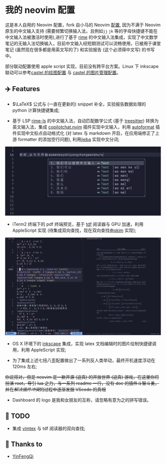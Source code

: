 # 我的 neovim 配置

这是本人自用的 Neovim 配置，fork 自小马的 Neovim [配置](https://github.com/YinFengQi/nvim-config-based-on-lazyvim), 因为不满于 Neovim 原生的中文输入支持 (需要频繁切换输入法，且例如`jj` `jk` 等的字母快捷键不能在中文输入法被激活时使用),进行了基于 [rime](https://github.com/rime) 的中文输入法集成，实现了中文数学笔记的无输入法切换输入，目前中文输入经短期测试可以流畅使用，已被用于课堂笔记 (虽然现在很多都是用英文写的了) 和实验报告 (这个必须得中文写) 的书写中。

部分联动配置使用 apple script 实现，目前没有跨平台方案。Linux 下 inkscape 联动可以参考[castel 的绘图配置](https://github.com/gillescastel/inkscape-figures) 与 [castel 的图片管理配置](https://github.com/gillescastel/inkscape-shortcut-manager)。

## ✈️  Features

* $\LaTeX$ 公式与 (一直在更新的) snippet 补全，实验报告数据处理的 python 计算快捷键集成;

* 基于 LSP [rime-ls](https://github.com/wlh320/rime-ls) 的中文输入法，自动匹配数学公式 (基于 [treesitter](https://github.com/nvim-treesitter/nvim-treesitter)) 转换为英文输入法，集成 [copilotchat.nvim](https://github.com/CopilotC-Nvim/CopilotChat.nvim) 插件实现中文输入，利用 [autoformat](https://github.com/huacnlee/autocorrect) 插件实现中文标点自动格式化 (对 latex 与 markdown 开启，在应用端修正了上游 formatter 的添加空行问题), 利用[jieba](https://github.com/fxsjy/jieba) 实现中文分词;

![中文输入法](./readme_fig/cn_input.png)

* iTerm2 终端下的 pdf 终端预览，基于 [tdf](https://github.com/itsjunetime/tdf) 阅读器与 GPU 加速，利用 AppleScript 实现 (待集成双向查找，现在双向查找由[skim](https://skim-app.sourceforge.io/) 实现);

![tdf 下的 pdf 预览](./readme_fig/tdf.png)

* OS X 环境下的 [inkscape](https://inkscape.org/) 集成，实现 latex 文档编辑时的图片绘制快捷键调用，利用 AppleScript 实现;

* 为了集成上述七扭八歪配置做出了一系列反人类举动，最终开机速度浮动在 120ms 左右;

~~你说得对，但是 neovim 是一款开源 (迫真) 的开放世界 (迫真) 游戏，在这里你将扮演 root，导引 lua 之力，与一系列 readme 一行，没有 doc 的插件斗智斗勇，并在*解决插件冲突*的过程中逐渐发掘 VScode 的真相~~

* Dashboard 的 logo 是我和女朋友的互称，请忽略有意为之的拼写错误。

## 🤔 TODO

* 集成 [vimtex](https://github.com/lervag/vimtex) 与 tdf 阅读器的双向查找;

## 🤝 Thanks to

* [YinFengQi](https://github.com/YinFengQi)



